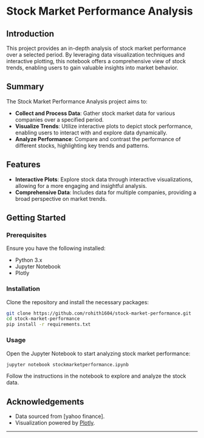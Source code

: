 # Stock Market Performance Analysis

## Introduction
This project provides an in-depth analysis of stock market performance over a selected period. By leveraging data visualization techniques and interactive plotting, this notebook offers a comprehensive view of stock trends, enabling users to gain valuable insights into market behavior.

## Summary
The Stock Market Performance Analysis project aims to:

- **Collect and Process Data**: Gather stock market data for various companies over a specified period.
- **Visualize Trends**: Utilize interactive plots to depict stock performance, enabling users to interact with and explore data dynamically.
- **Analyze Performance**: Compare and contrast the performance of different stocks, highlighting key trends and patterns.

## Features
- **Interactive Plots**: Explore stock data through interactive visualizations, allowing for a more engaging and insightful analysis.
- **Comprehensive Data**: Includes data for multiple companies, providing a broad perspective on market trends.

## Getting Started

### Prerequisites
Ensure you have the following installed:
- Python 3.x
- Jupyter Notebook
- Plotly

### Installation
Clone the repository and install the necessary packages:

```bash
git clone https://github.com/rohith1604/stock-market-performance.git
cd stock-market-performance
pip install -r requirements.txt
```

### Usage
Open the Jupyter Notebook to start analyzing stock market performance:

```bash
jupyter notebook stockmarketperformance.ipynb
```
Follow the instructions in the notebook to explore and analyze the stock data.

## Acknowledgements
- Data sourced from [yahoo finance].
- Visualization powered by [Plotly](https://plotly.com/).

---
